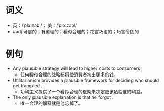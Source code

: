 # 词义
- 英：/ˈplɔːzəbl/； 美：/ˈplɔːzəbl/
- #adj 可信的；有道理的；看似合理的；花言巧语的；巧言令色的
# 例句
- Any plausible strategy will lead to higher costs to consumers .
	- 任何看似合理的战略都将使消费者掏出更多的钱。
- Utilitarianism provides a plausible framework for deciding who should get trampled .
	- 功利主义提供了一个看似合理的框架来决定应该牺牲谁的利益。
- The only plausible explanation is that he forgot .
	- 唯一合理的解释就是他忘掉了。
